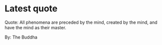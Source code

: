 # Latest quote 

Quote: All phenomena are preceded by the mind, created by the mind, and have the mind as their master. 

By: The Buddha